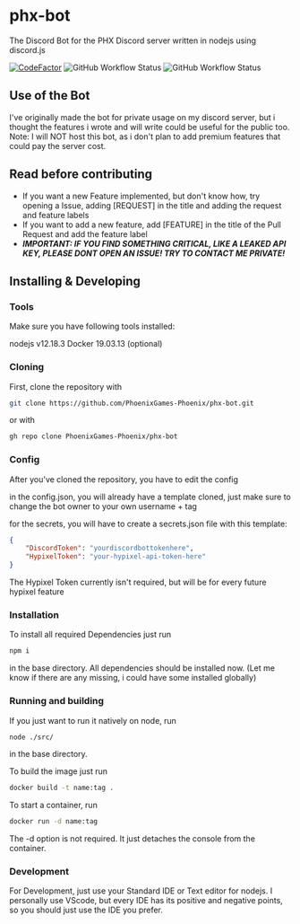 # phx-bot

The Discord Bot for the PHX Discord server written in nodejs using discord.js

[![CodeFactor](https://www.codefactor.io/repository/github/phoenixgames-phoenix/phx-bot/badge/master)](https://www.codefactor.io/repository/github/phoenixgames-phoenix/phx-bot/overview/master)
![GitHub Workflow Status](https://img.shields.io/github/workflow/status/PhoenixGames-Phoenix/phx-bot/ESLint%20CI?label=ESLint&style=for-the-badge)
![GitHub Workflow Status](https://img.shields.io/github/workflow/status/PhoenixGames-Phoenix/phx-bot/Docker%20Image%20CI?label=Docker%20Build&style=for-the-badge)

## Use of the Bot

I've originally made the bot for private usage on my discord server, but i thought the features i wrote and will write could be useful for the public too.
Note: I will NOT host this bot, as i don't plan to add premium features that could pay the server cost.

## Read before contributing

- If you want a new Feature implemented, but don't know how, try opening a Issue, adding [REQUEST] in the title and adding the request and feature labels
- If you want to add a new feature, add [FEATURE] in the title of the Pull Request and add the feature label
- ***IMPORTANT: IF YOU FIND SOMETHING CRITICAL, LIKE A LEAKED API KEY, PLEASE DONT OPEN AN ISSUE! TRY TO CONTACT ME PRIVATE!***

## Installing & Developing

### Tools

Make sure you have following tools installed:

nodejs v12.18.3
Docker 19.03.13 (optional)

### Cloning

First, clone the repository with

```sh
git clone https://github.com/PhoenixGames-Phoenix/phx-bot.git
```

or with

```sh
gh repo clone PhoenixGames-Phoenix/phx-bot
```

### Config

After you've cloned the repository, you have to edit the config

in the config.json, you will already have a template cloned, just make sure to change the bot owner to your own username + tag

for the secrets, you will have to create a secrets.json file with this template:

```json
{
    "DiscordToken": "yourdiscordbottokenhere",
    "HypixelToken": "your-hypixel-api-token-here"
}
```

The Hypixel Token currently isn't required, but will be for every future hypixel feature

### Installation

To install all required Dependencies just run

```sh
npm i
```

in the base directory. All dependencies should be installed now. (Let me know if there are any missing, i could have some installed globally)

### Running and building

If you just want to run it natively on node, run

```sh
node ./src/
```

in the base directory.

To build the image just run

```sh
docker build -t name:tag .
```

To start a container, run

```sh
docker run -d name:tag
```

The -d option is not required. It just detaches the console from the container.

### Development

For Development, just use your Standard IDE or Text editor for nodejs.
I personally use VScode, but every IDE has its positive and negative points, so you should just use the IDE you prefer.
